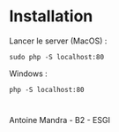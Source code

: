 # Installation

Lancer le server (MacOS) :

```sudo php -S localhost:80```

Windows :

```php -S localhost:80```


#

Antoine Mandra - B2 - ESGI
